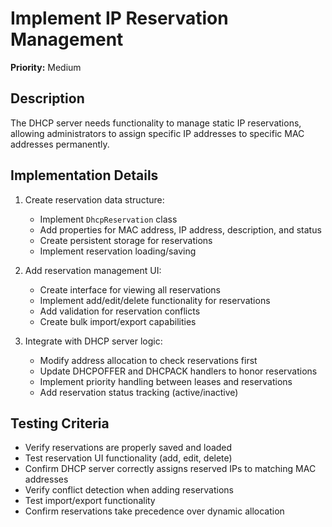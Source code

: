 # Implement IP Reservation Management

**Priority:** Medium

## Description

The DHCP server needs functionality to manage static IP reservations, allowing administrators to assign specific IP addresses to specific MAC addresses permanently.

## Implementation Details

1. Create reservation data structure:
   - Implement `DhcpReservation` class
   - Add properties for MAC address, IP address, description, and status
   - Create persistent storage for reservations
   - Implement reservation loading/saving

2. Add reservation management UI:
   - Create interface for viewing all reservations
   - Implement add/edit/delete functionality for reservations
   - Add validation for reservation conflicts
   - Create bulk import/export capabilities

3. Integrate with DHCP server logic:
   - Modify address allocation to check reservations first
   - Update DHCPOFFER and DHCPACK handlers to honor reservations
   - Implement priority handling between leases and reservations
   - Add reservation status tracking (active/inactive)

## Testing Criteria

- Verify reservations are properly saved and loaded
- Test reservation UI functionality (add, edit, delete)
- Confirm DHCP server correctly assigns reserved IPs to matching MAC addresses
- Verify conflict detection when adding reservations
- Test import/export functionality
- Confirm reservations take precedence over dynamic allocation